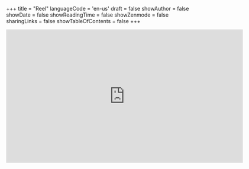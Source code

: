 +++
title = "Reel"
languageCode = 'en-us'
draft = false
showAuthor = false
showDate = false
showReadingTime = false
showZenmode = false
sharingLinks = false
showTableOfContents = false
+++
<iframe title="vimeo-player" src="https://player.vimeo.com/video/772649237?h=30b28406a5" width="640" height="360" frameborder="0"    allowfullscreen></iframe>